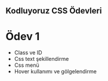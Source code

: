 ## Kodluyoruz CSS Ödevleri
# Ödev 1
* Class ve ID
* Css text şekillendirme
* Css menü
* Hover kullanımı ve gölgelendirme
